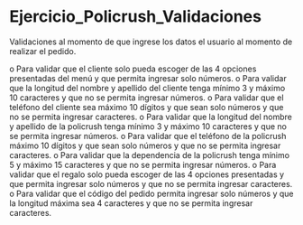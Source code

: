 # Ejercicio_Policrush_Validaciones

Validaciones al momento de que ingrese los datos el usuario al momento de realizar el pedido.
 
o	Para validar que el cliente solo pueda escoger de las 4 opciones presentadas del menú y que permita ingresar solo números.
o	Para validar que la longitud del nombre y apellido del cliente tenga mínimo 3 y máximo 10 caracteres y que no se permita ingresar números.
o	Para validar que el teléfono del cliente sea máximo 10 dígitos y que sean solo números y que no se permita ingresar caracteres.
o	Para validar que la longitud del nombre y apellido de la policrush tenga mínimo 3 y máximo 10 caracteres y que no se permita ingresar números.
o	Para validar que el teléfono de la policrush máximo 10 dígitos y que sean solo números y que no se permita ingresar caracteres.
o	Para validar que la dependencia de la policrush tenga mínimo 5 y máximo 15 caracteres y que no se permita ingresar números.
o	Para validar que el regalo solo pueda escoger de las 4 opciones presentadas y que permita ingresar solo números y que no se permita ingresar caracteres.
o	Para validar que el código del pedido permita ingresar solo números y que la longitud máxima sea 4 caracteres y que no se permita ingresar caracteres.
